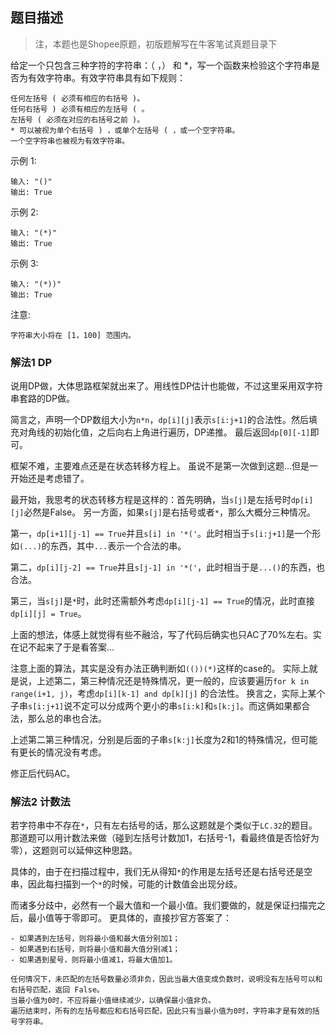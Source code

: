 ## 题目描述
> 注，本题也是Shopee原题，初版题解写在牛客笔试真题目录下

给定一个只包含三种字符的字符串：（ ，） 和 *，写一个函数来检验这个字符串是否为有效字符串。有效字符串具有如下规则：
```
任何左括号 ( 必须有相应的右括号 )。
任何右括号 ) 必须有相应的左括号 ( 。
左括号 ( 必须在对应的右括号之前 )。
* 可以被视为单个右括号 ) ，或单个左括号 ( ，或一个空字符串。
一个空字符串也被视为有效字符串。
```
示例 1:
```
输入: "()"
输出: True
```
示例 2:
```
输入: "(*)"
输出: True
```
示例 3:
```
输入: "(*))"
输出: True
```
注意:
```
字符串大小将在 [1，100] 范围内。
```

### 解法1 DP
说用DP做，大体思路框架就出来了。用线性DP估计也能做，不过这里采用双字符串套路的DP做。

简言之，声明一个DP数组大小为`n*n`，`dp[i][j]`表示`s[i:j+1]`的合法性。然后填充对角线的初始化值，之后向右上角进行遍历，DP递推。
最后返回`dp[0][-1]`即可。

框架不难，主要难点还是在状态转移方程上。
虽说不是第一次做到这题…但是一开始还是考虑错了。

最开始，我思考的状态转移方程是这样的：首先明确，当`s[j]`是左括号时`dp[i][j]`必然是False。
另一方面，如果`s[j]`是右括号或者`*`，那么大概分三种情况。

第一，`dp[i+1][j-1] == True`并且`s[i] in '*('`。此时相当于`s[i:j+1]`是一个形如`(...)`的东西，其中`...`表示一个合法的串。

第二，`dp[i][j-2] == True`并且`s[j-1] in '*('`，此时相当于是`...()`的东西，也合法。

第三，当`s[j]`是`*`时，此时还需额外考虑`dp[i][j-1] == True`的情况，此时直接`dp[i][j] = True`。

上面的想法，体感上就觉得有些不融洽，写了代码后确实也只AC了70%左右。实在记不起来了于是看答案…

注意上面的算法，其实是没有办法正确判断如`(())(*)`这样的case的。
实际上就是说，上述第二，第三种情况还是特殊情况，更一般的，应该要遍历`for k in range(i+1, j)`，考虑`dp[i][k-1] and dp[k][j]`
的合法性。
换言之，实际上某个子串`s[i:j+1]`说不定可以分成两个更小的串`s[i:k]`和`s[k:j]`。而这俩如果都合法，那么总的串也合法。

上述第二第三种情况，分别是后面的子串`s[k:j]`长度为2和1的特殊情况，但可能有更长的情况没有考虑。

修正后代码AC。

### 解法2 计数法
若字符串中不存在`*`，只有左右括号的话，那么这题就是个类似于`LC.32`的题目。
那道题可以用计数法来做（碰到左括号计数加1，右括号-1，看最终值是否恰好为零），这题则可以延伸这种思路。

具体的，由于在扫描过程中，我们无从得知`*`的作用是左括号还是右括号还是空串，因此每扫描到一个`*`的时候，可能的计数值会出现分歧。

而诸多分歧中，必然有一个最大值和一个最小值。我们要做的，就是保证扫描完之后，最小值等于零即可。
更具体的，直接抄官方答案了：
```text
- 如果遇到左括号，则将最小值和最大值分别加1；
- 如果遇到右括号，则将最小值和最大值分别减1；
- 如果遇到星号，则将最小值减1，将最大值加1。

任何情况下，未匹配的左括号数量必须非负，因此当最大值变成负数时，说明没有左括号可以和右括号匹配，返回 False。
当最小值为0时，不应将最小值继续减少，以确保最小值非负。
遍历结束时，所有的左括号都应和右括号匹配，因此只有当最小值为0时，字符串才是有效的括号字符串。
```
